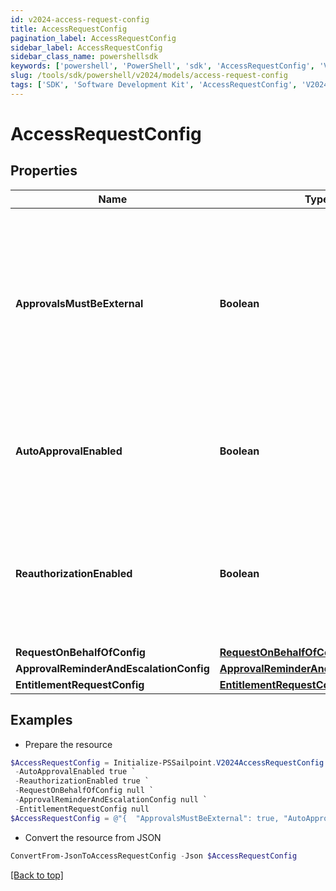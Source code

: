 ```yaml
---
id: v2024-access-request-config
title: AccessRequestConfig
pagination_label: AccessRequestConfig
sidebar_label: AccessRequestConfig
sidebar_class_name: powershellsdk
keywords: ['powershell', 'PowerShell', 'sdk', 'AccessRequestConfig', 'V2024AccessRequestConfig'] 
slug: /tools/sdk/powershell/v2024/models/access-request-config
tags: ['SDK', 'Software Development Kit', 'AccessRequestConfig', 'V2024AccessRequestConfig']
---
```



# AccessRequestConfig

## Properties

Name | Type | Description | Notes
------------ | ------------- | ------------- | -------------
**ApprovalsMustBeExternal** | **Boolean** | If this is true, approvals must be processed by an external system. Also, if this is true, it blocks Request Center access requests and returns an error for any user who isn't an org admin. | [optional] [default to $false]
**AutoApprovalEnabled** | **Boolean** | If this is true and the requester and reviewer are the same, the request is automatically approved. | [optional] [default to $false]
**ReauthorizationEnabled** | **Boolean** | If this is true, reauthorization will be enforced for appropriately configured access items. Enablement of this feature is currently in a limited state. | [optional] [default to $false]
**RequestOnBehalfOfConfig** | [**RequestOnBehalfOfConfig**](request-on-behalf-of-config) |  | [optional] 
**ApprovalReminderAndEscalationConfig** | [**ApprovalReminderAndEscalationConfig**](approval-reminder-and-escalation-config) |  | [optional] 
**EntitlementRequestConfig** | [**EntitlementRequestConfig1**](entitlement-request-config1) |  | [optional] 

## Examples

- Prepare the resource
```powershell
$AccessRequestConfig = Initialize-PSSailpoint.V2024AccessRequestConfig  -ApprovalsMustBeExternal true `
 -AutoApprovalEnabled true `
 -ReauthorizationEnabled true `
 -RequestOnBehalfOfConfig null `
 -ApprovalReminderAndEscalationConfig null `
 -EntitlementRequestConfig null
$AccessRequestConfig = @"{  "ApprovalsMustBeExternal": true, "AutoApprovalEnabled": true, "ReauthorizationEnabled": true, "RequestOnBehalfOfConfig": null, "ApprovalReminderAndEscalationConfig": null, "EntitlementRequestConfig": null }"@
```

- Convert the resource from JSON
```powershell
ConvertFrom-JsonToAccessRequestConfig -Json $AccessRequestConfig
```


[[Back to top]](#) 

